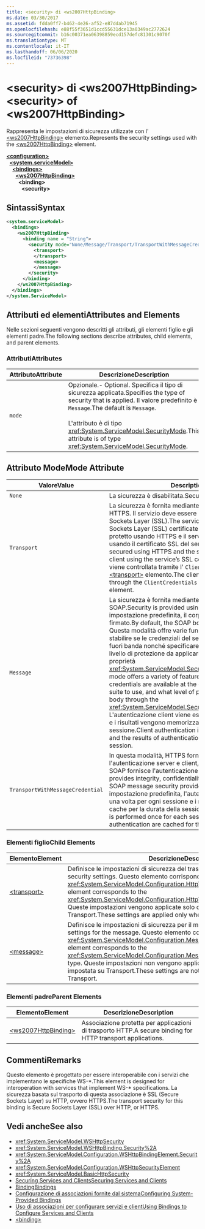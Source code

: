 ```yaml
---
title: <security> di <ws2007HttpBinding>
ms.date: 03/30/2017
ms.assetid: fdda0ff7-b462-4e26-af52-e87ddab71945
ms.openlocfilehash: e88f55f3651d1ccd55631dce13a0349ac2772624
ms.sourcegitcommit: b16c00371ea06398859ecd157defc81301c9070f
ms.translationtype: MT
ms.contentlocale: it-IT
ms.lasthandoff: 06/06/2020
ms.locfileid: "73736398"
---
```

# <a name="security-of-ws2007httpbinding"></a><span data-ttu-id="19bbd-102">\<security> di \<ws2007HttpBinding></span><span class="sxs-lookup"><span data-stu-id="19bbd-102">\<security> of \<ws2007HttpBinding></span></span>
<span data-ttu-id="19bbd-103">Rappresenta le impostazioni di sicurezza utilizzate con l' [\<ws2007HttpBinding>](ws2007httpbinding.md) elemento.</span><span class="sxs-lookup"><span data-stu-id="19bbd-103">Represents the security settings used with the [\<ws2007HttpBinding>](ws2007httpbinding.md) element.</span></span>  
  
[**\<configuration>**](../configuration-element.md)\
&nbsp;&nbsp;[**\<system.serviceModel>**](system-servicemodel.md)\
&nbsp;&nbsp;&nbsp;&nbsp;[**\<bindings>**](bindings.md)\
&nbsp;&nbsp;&nbsp;&nbsp;&nbsp;&nbsp;[**\<ws2007HttpBinding>**](ws2007httpbinding.md)\
&nbsp;&nbsp;&nbsp;&nbsp;&nbsp;&nbsp;&nbsp;&nbsp;**\<binding>**\
&nbsp;&nbsp;&nbsp;&nbsp;&nbsp;&nbsp;&nbsp;&nbsp;&nbsp;&nbsp;**\<security>**  
  
## <a name="syntax"></a><span data-ttu-id="19bbd-104">Sintassi</span><span class="sxs-lookup"><span data-stu-id="19bbd-104">Syntax</span></span>  
  
```xml  
<system.serviceModel>
  <bindings>
    <ws2007HttpBinding>
      <binding name = "String">
        <security mode="None/Message/Transport/TransportWithMessageCredential">
          <transport>
          </transport>
          <message>
          </message>
        </security>
      </binding>
    </ws2007HttpBinding>
  </bindings>
</system.ServiceModel>
```  
  
## <a name="attributes-and-elements"></a><span data-ttu-id="19bbd-105">Attributi ed elementi</span><span class="sxs-lookup"><span data-stu-id="19bbd-105">Attributes and Elements</span></span>  
 <span data-ttu-id="19bbd-106">Nelle sezioni seguenti vengono descritti gli attributi, gli elementi figlio e gli elementi padre.</span><span class="sxs-lookup"><span data-stu-id="19bbd-106">The following sections describe attributes, child elements, and parent elements.</span></span>  
  
### <a name="attributes"></a><span data-ttu-id="19bbd-107">Attributi</span><span class="sxs-lookup"><span data-stu-id="19bbd-107">Attributes</span></span>  
  
|<span data-ttu-id="19bbd-108">Attributo</span><span class="sxs-lookup"><span data-stu-id="19bbd-108">Attribute</span></span>|<span data-ttu-id="19bbd-109">Descrizione</span><span class="sxs-lookup"><span data-stu-id="19bbd-109">Description</span></span>|  
|---------------|-----------------|  
|`mode`|<span data-ttu-id="19bbd-110">Opzionale.</span><span class="sxs-lookup"><span data-stu-id="19bbd-110">-   Optional.</span></span> <span data-ttu-id="19bbd-111">Specifica il tipo di sicurezza applicata.</span><span class="sxs-lookup"><span data-stu-id="19bbd-111">Specifies the type of security that is applied.</span></span> <span data-ttu-id="19bbd-112">Il valore predefinito è `Message`.</span><span class="sxs-lookup"><span data-stu-id="19bbd-112">The default is `Message`.</span></span><br /><br /> <span data-ttu-id="19bbd-113">L'attributo è di tipo <xref:System.ServiceModel.SecurityMode>.</span><span class="sxs-lookup"><span data-stu-id="19bbd-113">This attribute is of type <xref:System.ServiceModel.SecurityMode>.</span></span>|  
  
## <a name="mode-attribute"></a><span data-ttu-id="19bbd-114">Attributo Mode</span><span class="sxs-lookup"><span data-stu-id="19bbd-114">Mode Attribute</span></span>  
  
|<span data-ttu-id="19bbd-115">Valore</span><span class="sxs-lookup"><span data-stu-id="19bbd-115">Value</span></span>|<span data-ttu-id="19bbd-116">Description</span><span class="sxs-lookup"><span data-stu-id="19bbd-116">Description</span></span>|  
|-----------|-----------------|  
|`None`|<span data-ttu-id="19bbd-117">La sicurezza è disabilitata.</span><span class="sxs-lookup"><span data-stu-id="19bbd-117">Security is disabled.</span></span>|  
|`Transport`|<span data-ttu-id="19bbd-118">La sicurezza è fornita mediante HTTPS.</span><span class="sxs-lookup"><span data-stu-id="19bbd-118">Security is provided using HTTPS.</span></span> <span data-ttu-id="19bbd-119">Il servizio deve essere configurato con certificati Secure Sockets Layer (SSL).</span><span class="sxs-lookup"><span data-stu-id="19bbd-119">The service must be configured with Secure Sockets Layer (SSL) certificates.</span></span> <span data-ttu-id="19bbd-120">Il messaggio è interamente protetto usando HTTPS e il servizio viene autenticato dal client usando il certificato SSL del servizio.</span><span class="sxs-lookup"><span data-stu-id="19bbd-120">The message is entirely secured using HTTPS and the service is authenticated by the client using the service’s SSL certificate.</span></span> <span data-ttu-id="19bbd-121">L'autenticazione client viene controllata tramite l' `ClientCredentials` attributo dell' [\<transport>](transport-of-ws2007httpbinding.md) elemento.</span><span class="sxs-lookup"><span data-stu-id="19bbd-121">The client authentication is controlled through the `ClientCredentials` attribute of the [\<transport>](transport-of-ws2007httpbinding.md) element.</span></span>|  
|`Message`|<span data-ttu-id="19bbd-122">La sicurezza è fornita mediante la sicurezza dei messaggi SOAP.</span><span class="sxs-lookup"><span data-stu-id="19bbd-122">Security is provided using SOAP message security.</span></span> <span data-ttu-id="19bbd-123">Per impostazione predefinita, il corpo SOAP viene crittografato e firmato.</span><span class="sxs-lookup"><span data-stu-id="19bbd-123">By default, the SOAP body is encrypted and signed.</span></span> <span data-ttu-id="19bbd-124">Questa modalità offre varie funzionalità: è ad esempio possibile stabilire se le credenziali del servizio sono disponibili per i client fuori banda nonché specificare il gruppo di algoritmi da usare e il livello di protezione da applicare al corpo del messaggio tramite la proprietà <xref:System.ServiceModel.Security.SecurityMessageProperty>.</span><span class="sxs-lookup"><span data-stu-id="19bbd-124">This mode offers a variety of features, such as whether the service credentials are available at the client out of band, the algorithm suite to use, and what level of protection to apply to the message body through the <xref:System.ServiceModel.Security.SecurityMessageProperty>.</span></span> <span data-ttu-id="19bbd-125">L'autenticazione client viene eseguita una volta per ogni sessione e i risultati vengono memorizzati nella cache per la durata della sessione.</span><span class="sxs-lookup"><span data-stu-id="19bbd-125">Client authentication is performed once for each session and the results of authentication are cached for the duration of the session.</span></span>|  
|`TransportWithMessageCredential`|<span data-ttu-id="19bbd-126">In questa modalità, HTTPS fornisce l'integrità, la riservatezza e l'autenticazione server e client, mentre la sicurezza dei messaggi SOAP fornisce l'autenticazione client.</span><span class="sxs-lookup"><span data-stu-id="19bbd-126">In this mode, HTTPS provides integrity, confidentiality, and server authentication, and SOAP message security provides client authentication.</span></span> <span data-ttu-id="19bbd-127">Per impostazione predefinita, l'autenticazione client viene eseguita una volta per ogni sessione e i risultati vengono memorizzati nella cache per la durata della sessione.</span><span class="sxs-lookup"><span data-stu-id="19bbd-127">By default, client authentication is performed once for each session and the results of authentication are cached for the duration of the session.</span></span>|  
  
### <a name="child-elements"></a><span data-ttu-id="19bbd-128">Elementi figlio</span><span class="sxs-lookup"><span data-stu-id="19bbd-128">Child Elements</span></span>  
  
|<span data-ttu-id="19bbd-129">Elemento</span><span class="sxs-lookup"><span data-stu-id="19bbd-129">Element</span></span>|<span data-ttu-id="19bbd-130">Descrizione</span><span class="sxs-lookup"><span data-stu-id="19bbd-130">Description</span></span>|  
|-------------|-----------------|  
|[\<transport>](transport-of-ws2007httpbinding.md)|<span data-ttu-id="19bbd-131">Definisce le impostazioni di sicurezza del trasporto.</span><span class="sxs-lookup"><span data-stu-id="19bbd-131">Defines the transport security settings.</span></span> <span data-ttu-id="19bbd-132">Questo elemento corrisponde al tipo <xref:System.ServiceModel.Configuration.HttpTransportSecurityElement>.</span><span class="sxs-lookup"><span data-stu-id="19bbd-132">This element corresponds to the <xref:System.ServiceModel.Configuration.HttpTransportSecurityElement> type.</span></span> <span data-ttu-id="19bbd-133">Queste impostazioni vengono applicate solo quando la modalità è impostata su Transport.</span><span class="sxs-lookup"><span data-stu-id="19bbd-133">These settings are applied only when the mode is set to Transport.</span></span>|  
|[\<message>](message-of-ws2007httpbinding.md)|<span data-ttu-id="19bbd-134">Definisce le impostazioni di sicurezza per il messaggio.</span><span class="sxs-lookup"><span data-stu-id="19bbd-134">Defines the security settings for the message.</span></span> <span data-ttu-id="19bbd-135">Questo elemento corrisponde al tipo <xref:System.ServiceModel.Configuration.MessageSecurityOverHttpElement>.</span><span class="sxs-lookup"><span data-stu-id="19bbd-135">This element corresponds to the <xref:System.ServiceModel.Configuration.MessageSecurityOverHttpElement> type.</span></span> <span data-ttu-id="19bbd-136">Queste impostazioni non vengono applicate quando la modalità è impostata su Transport.</span><span class="sxs-lookup"><span data-stu-id="19bbd-136">These settings are not applied when the mode is set to Transport.</span></span>|  
  
### <a name="parent-elements"></a><span data-ttu-id="19bbd-137">Elementi padre</span><span class="sxs-lookup"><span data-stu-id="19bbd-137">Parent Elements</span></span>  
  
|<span data-ttu-id="19bbd-138">Elemento</span><span class="sxs-lookup"><span data-stu-id="19bbd-138">Element</span></span>|<span data-ttu-id="19bbd-139">Descrizione</span><span class="sxs-lookup"><span data-stu-id="19bbd-139">Description</span></span>|  
|-------------|-----------------|  
|[\<ws2007HttpBinding>](ws2007httpbinding.md)|<span data-ttu-id="19bbd-140">Associazione protetta per applicazioni di trasporto HTTP.</span><span class="sxs-lookup"><span data-stu-id="19bbd-140">A secure binding for HTTP transport applications.</span></span>|  
  
## <a name="remarks"></a><span data-ttu-id="19bbd-141">Commenti</span><span class="sxs-lookup"><span data-stu-id="19bbd-141">Remarks</span></span>  
 <span data-ttu-id="19bbd-142">Questo elemento è progettato per essere interoperabile con i servizi che implementano le specifiche WS-\*.</span><span class="sxs-lookup"><span data-stu-id="19bbd-142">This element is designed for interoperation with services that implement WS-\* specifications.</span></span> <span data-ttu-id="19bbd-143">La sicurezza basata sul trasporto di questa associazione è SSL (Secure Sockets Layer) su HTTP, ovvero HTTPS.</span><span class="sxs-lookup"><span data-stu-id="19bbd-143">The transport security for this binding is Secure Sockets Layer (SSL) over HTTP, or HTTPS.</span></span>  
  
## <a name="see-also"></a><span data-ttu-id="19bbd-144">Vedi anche</span><span class="sxs-lookup"><span data-stu-id="19bbd-144">See also</span></span>

- <xref:System.ServiceModel.WSHttpSecurity>
- <xref:System.ServiceModel.WSHttpBinding.Security%2A>
- <xref:System.ServiceModel.Configuration.WSHttpBindingElement.Security%2A>
- <xref:System.ServiceModel.Configuration.WSHttpSecurityElement>
- <xref:System.ServiceModel.BasicHttpSecurity>
- [<span data-ttu-id="19bbd-145">Securing Services and Clients</span><span class="sxs-lookup"><span data-stu-id="19bbd-145">Securing Services and Clients</span></span>](../../../wcf/feature-details/securing-services-and-clients.md)
- [<span data-ttu-id="19bbd-146">Binding</span><span class="sxs-lookup"><span data-stu-id="19bbd-146">Bindings</span></span>](../../../wcf/bindings.md)
- [<span data-ttu-id="19bbd-147">Configurazione di associazioni fornite dal sistema</span><span class="sxs-lookup"><span data-stu-id="19bbd-147">Configuring System-Provided Bindings</span></span>](../../../wcf/feature-details/configuring-system-provided-bindings.md)
- [<span data-ttu-id="19bbd-148">Uso di associazioni per configurare servizi e client</span><span class="sxs-lookup"><span data-stu-id="19bbd-148">Using Bindings to Configure Services and Clients</span></span>](../../../wcf/using-bindings-to-configure-services-and-clients.md)
- [\<binding>](bindings.md)
